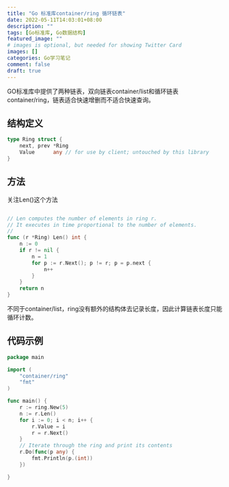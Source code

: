 ```yaml
---
title: "Go 标准库container/ring 循环链表"
date: 2022-05-11T14:03:01+08:00
description: ""
tags: [Go标准库, Go数据结构]
featured_image: ""
# images is optional, but needed for showing Twitter Card
images: []
categories: Go学习笔记
comment: false
draft: true
---
```

GO标准库中提供了两种链表，双向链表container/list和循环链表container/ring，链表适合快速增删而不适合快速查询。
## 结构定义

```go
type Ring struct {
	next, prev *Ring
	Value      any // for use by client; untouched by this library
}
```
## 方法
关注Len()这个方法
```go

// Len computes the number of elements in ring r.
// It executes in time proportional to the number of elements.
//
func (r *Ring) Len() int {
	n := 0
	if r != nil {
		n = 1
		for p := r.Next(); p != r; p = p.next {
			n++
		}
	}
	return n
}
```
不同于container/list，ring没有额外的结构体去记录长度，因此计算链表长度只能循环计数。

## 代码示例

```go
package main

import (
	"container/ring"
	"fmt"
)

func main() {
	r := ring.New(5)
	n := r.Len()
	for i := 0; i < n; i++ {
		r.Value = i
		r = r.Next()
	}
	// Iterate through the ring and print its contents
	r.Do(func(p any) {
		fmt.Println(p.(int))
	})

}
```